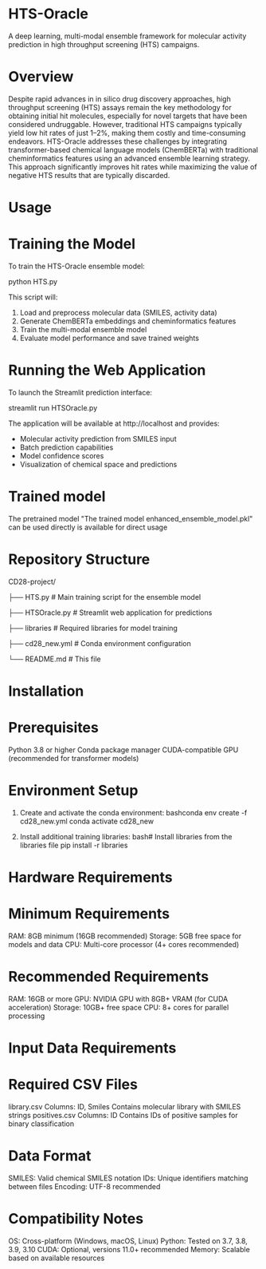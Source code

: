 # HTS-Oracle
A deep learning, multi-modal ensemble framework for molecular activity prediction in high throughput screening (HTS) campaigns.
# Overview
Despite rapid advances in in silico drug discovery approaches, high throughput screening (HTS) assays remain the key methodology for obtaining initial hit molecules, especially for novel targets that have been considered undruggable. However, traditional HTS campaigns typically yield low hit rates of just 1–2%, making them costly and time-consuming endeavors.
HTS-Oracle addresses these challenges by integrating transformer-based chemical language models (ChemBERTa) with traditional cheminformatics features using an advanced ensemble learning strategy. This approach significantly improves hit rates while maximizing the value of negative HTS results that are typically discarded.

# Usage

# Training the Model

To train the HTS-Oracle ensemble model:

python HTS.py

This script will:
  1. Load and preprocess molecular data (SMILES, activity data)
  2. Generate ChemBERTa embeddings and cheminformatics features
  3. Train the multi-modal ensemble model
  4. Evaluate model performance and save trained weights

# Running the Web Application
To launch the Streamlit prediction interface:

  streamlit run HTSOracle.py

The application will be available at http://localhost and provides:

  - Molecular activity prediction from SMILES input
  - Batch prediction capabilities
  - Model confidence scores
  - Visualization of chemical space and predictions

# Trained model

The pretrained model "The trained model enhanced_ensemble_model.pkl" can be used directly is available for direct usage

# Repository Structure
CD28-project/

├── HTS.py                 # Main training script for the ensemble model

├── HTSOracle.py          # Streamlit web application for predictions

├── libraries             # Required libraries for model training

├── cd28_new.yml         # Conda environment configuration

└── README.md            # This file

# Installation

# Prerequisites
Python 3.8 or higher
Conda package manager
CUDA-compatible GPU (recommended for transformer models)

# Environment Setup
1. Create and activate the conda environment:
bashconda env create -f cd28_new.yml
conda activate cd28_new

2. Install additional training libraries:
bash# Install libraries from the libraries file
pip install -r libraries

# Hardware Requirements

# Minimum Requirements
RAM: 8GB minimum (16GB recommended)
Storage: 5GB free space for models and data
CPU: Multi-core processor (4+ cores recommended)

# Recommended Requirements
RAM: 16GB or more
GPU: NVIDIA GPU with 8GB+ VRAM (for CUDA acceleration)
Storage: 10GB+ free space
CPU: 8+ cores for parallel processing

# Input Data Requirements

# Required CSV Files
  library.csv
    Columns: ID, Smiles
      Contains molecular library with SMILES strings
  positives.csv
    Columns: ID
      Contains IDs of positive samples for binary classification
# Data Format
SMILES: Valid chemical SMILES notation
IDs: Unique identifiers matching between files
Encoding: UTF-8 recommended

# Compatibility Notes
OS: Cross-platform (Windows, macOS, Linux)
Python: Tested on 3.7, 3.8, 3.9, 3.10
CUDA: Optional, versions 11.0+ recommended
Memory: Scalable based on available resources


